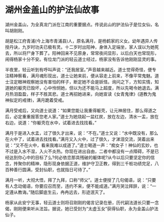 # 湖州金盖山的护法仙故事

湖州金盖山，为全真龙门派在江南的重要据点。传说此山的护法仙子是位女仙，名叫胡刚刚。

胡是松江府青浦(今上海市青浦县)人，原名满月，是杨鹤家的义女。幼年遇异人传授丹诀，九岁时功夫已极有灵。十二岁时出阳神，身体入定端坐，家人误以为她死去，所以将尸身下葬了。阳神回来不见原身，常常夜间显形，以后白天也常现形，闹得杨家十分不安。有位龙门派的轻云道士经过，杨家没有告诉他刚刚显灵的事。

半夜里，轻云听到有呼叫声说：“还我居室。”声音越来越近。道士觉得奇怪，便专注精神察看，满月魂形现出，道士让她来前，便从容走上前来，不像平常鬼魅。道士注定眼神观察她没有害怕的样子，断定她不会是妖怪。询问之下，方知实情，知道她的躯壳已毁坏，心中怜悯她，但以为还不能马上超度，所以先喝令她退去。满月热泪盈盈，样子不胜其悲。道士再招她进来，向她宣读《女青鬼律》(道教为鬼神拟定的戒律)，满月跪着受戒。

满月受戒后，又向道士说道：“如果您能让我重得躯壳，让元神居住，那么得道之后，必定重重报答您老人家。”道士为她烧起一盆红炭，放在左边，清水一盂，放在右边，说道：“你躯壳在水中，试着进去找找看。”

满月于是进入水盂，过了很久才出来，说：“不在。”道士又说：“水中既没有，那么在火中了，试着进去找找看。”满月又入火中，过了很久，才涕泪交流，哭着出来说：“又不在火中，看来我难以成道了。”道士喝道一声：“痴女子！神仙的玄妙，也不过是入水不湿，入火不炎热。你现在进出自由，二者中都没有一点障碍，不是已经达到你心中的目标了么?何必依恋那具残破的躯体呢?从今以后只要坚定你的信念，抟聚你的精神，隐形现身依据正道，维护守卫正教，得到三千桩功绩完足，八百种善行圆满，受封仙职，也就指日可待了。”

满月一听，大彻大悟，拜了九拜，口称“师父”。道士便授了几句偈语，说：“只要有人念动偈语，你要应召而至，违约不来，便不能成道。”满月哭泣拜辞，说：“一定遵从教诲。”随后脚底生云，冉冉远去，形迹泯灭了。

杨家从此安宁无事，轻云道士则将召刚刚的偈言记录在册，历代嗣法道长只要一念偈，刚刚便来听从法旨。据说，她已受封为“太虚玉女”获得仙职，永为金盖山护法仙子。

